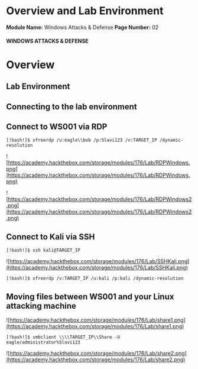 <!--
 // Platform: Academy
// URL: https://academy.hackthebox.com/module/176/section/1754
// Platform Version: V1
// Module ID: 176
// Module Name: Windows Attacks & Defense
// Module Difficulty: Medium
// Section ID: 1754
// Section Title: Overview and Lab Environment
// Page Title: Windows Attacks & Defense
// Page Number: 02
-->

# Overview and Lab Environment

**Module Name:** Windows Attacks & Defense **Page Number:** 02

#### WINDOWS ATTACKS & DEFENSE

# Overview

## Lab Environment

## Connecting to the lab environment

## Connect to WS001 via RDP

``` shell-session
[!bash!]$ xfreerdp /u:eagle\\bob /p:Slavi123 /v:TARGET_IP /dynamic-resolution
```

![https://academy.hackthebox.com/storage/modules/176/Lab/RDPWindows.png](https://academy.hackthebox.com/storage/modules/176/Lab/RDPWindows.png)

![https://academy.hackthebox.com/storage/modules/176/Lab/RDPWindows2.png](https://academy.hackthebox.com/storage/modules/176/Lab/RDPWindows2.png)

## Connect to Kali via SSH

``` shell-session
[!bash!]$ ssh kali@TARGET_IP
```

![https://academy.hackthebox.com/storage/modules/176/Lab/SSHKali.png](https://academy.hackthebox.com/storage/modules/176/Lab/SSHKali.png)

``` shell-session
[!bash!]$ xfreerdp /v:TARGET_IP /u:kali /p:kali /dynamic-resolution
```

## Moving files between WS001 and your Linux attacking machine

![https://academy.hackthebox.com/storage/modules/176/Lab/share1.png](https://academy.hackthebox.com/storage/modules/176/Lab/share1.png)

``` shell-session
[!bash!]$ smbclient \\\\TARGET_IP\\Share -U eagle/administrator%Slavi123
```

![https://academy.hackthebox.com/storage/modules/176/Lab/share2.png](https://academy.hackthebox.com/storage/modules/176/Lab/share2.png)

####